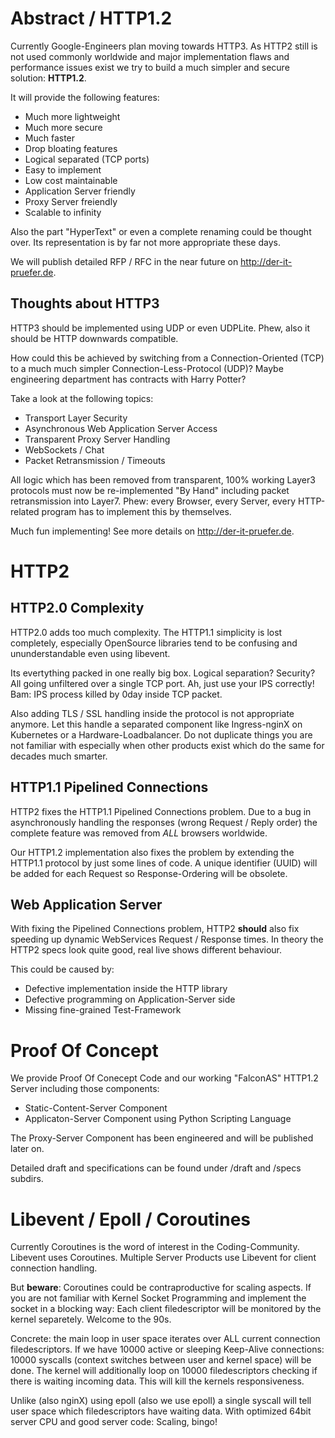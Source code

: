 # Abstract / HTTP1.2

Currently Google-Engineers plan moving towards HTTP3. As HTTP2 still is not used commonly worldwide and
major implementation flaws and performance issues exist we try to build a much simpler and secure
solution: **HTTP1.2**.

It will provide the following features:

- Much more lightweight
- Much more secure
- Much faster
- Drop bloating features
- Logical separated (TCP ports)
- Easy to implement
- Low cost maintainable
- Application Server friendly
- Proxy Server freiendly
- Scalable to infinity

Also the part "HyperText" or even a complete renaming could be thought over. Its representation is by far not
more appropriate these days.

We will publish detailed RFP / RFC in the near future on http://der-it-pruefer.de.

## Thoughts about HTTP3

HTTP3 should be implemented using UDP or even UDPLite. Phew, also it should be HTTP downwards compatible.

How could this be achieved by switching from a Connection-Oriented (TCP) to a much much simpler
Connection-Less-Protocol (UDP)? Maybe engineering department has contracts with Harry Potter?

Take a look at the following topics:

- Transport Layer Security
- Asynchronous Web Application Server Access
- Transparent Proxy Server Handling
- WebSockets / Chat
- Packet Retransmission / Timeouts

All logic which has been removed from transparent, 100% working Layer3 protocols must now be re-implemented
"By Hand" including packet retransmission into Layer7. Phew: every Browser, every Server, every HTTP-related
program has to implement this by themselves.

Much fun implementing! See more details on http://der-it-pruefer.de.

# HTTP2

## HTTP2.0 Complexity

HTTP2.0 adds too much complexity. The HTTP1.1 simplicity is lost completely, especially OpenSource libraries
tend to be confusing and ununderstandable even using libevent.

Its evertything packed in one really big box. Logical separation? Security? All going unfiltered over a single
TCP port. Ah, just use your IPS correctly! Bam: IPS process killed by 0day inside TCP packet.

Also adding TLS / SSL handling inside the protocol is not appropriate anymore. Let this handle a separated
component like Ingress-nginX on Kubernetes or a Hardware-Loadbalancer. Do not duplicate things you are not
familiar with especially when other products exist which do the same for decades much smarter.

## HTTP1.1 Pipelined Connections

HTTP2 fixes the HTTP1.1 Pipelined Connections problem. Due to a bug in asynchronously handling the responses
(wrong Request / Reply order) the complete feature was removed from *ALL* browsers worldwide.

Our HTTP1.2 implementation also fixes the problem by extending the HTTP1.1 protocol by just some lines of code.
A unique identifier (UUID) will be added for each Request so Response-Ordering will be obsolete.

## Web Application Server

With fixing the Pipelined Connections problem, HTTP2 **should** also fix speeding up dynamic WebServices
Request / Response times. In theory the HTTP2 specs look quite good, real live shows different behaviour.

This could be caused by:

- Defective implementation inside the HTTP library
- Defective programming on Application-Server side
- Missing fine-grained Test-Framework

# Proof Of Concept

We provide Proof Of Conecept Code and our working "FalconAS" HTTP1.2 Server including those components:

- Static-Content-Server Component
- Applicaton-Server Component using Python Scripting Language

The Proxy-Server Component has been engineered and will be published later on.

Detailed draft and specifications can be found under /draft and /specs subdirs.

# Libevent / Epoll / Coroutines

Currently Coroutines is the word of interest in the Coding-Community. Libevent uses Coroutines.
Multiple Server Products use Libevent for client connection handling. 

But **beware**: Coroutines could be contraproductive for scaling aspects. If you are not familiar with
Kernel Socket Programming and implement the socket in a blocking way: Each client filedescriptor will be
monitored by the kernel separetely. Welcome to the 90s.

Concrete: the main loop in user space iterates over ALL current connection filedescriptors. If we have
10000 active or sleeping Keep-Alive connections: 10000 syscalls (context switches between user and kernel
space) will be done. The kernel will additionally loop on 10000 filedescriptors checking if there is
waiting incoming data. This will kill the kernels responsiveness.

Unlike (also nginX) using epoll (also we use epoll) a single syscall will tell user space which
filedescriptors have waiting data. With optimized 64bit server CPU and good server code: Scaling, bingo!

